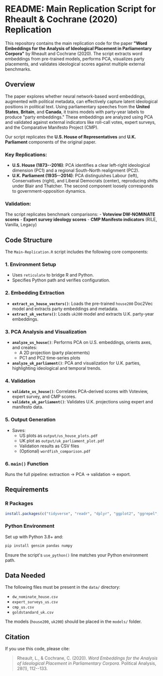 # README: Main Replication Script for Rheault & Cochrane (2020) Replication

This repository contains the main replication code for the paper **"Word Embeddings for the Analysis of Ideological Placement in Parliamentary Corpora"** by Rheault and Cochrane (2020). The script extracts word embeddings from pre-trained models, performs PCA, visualizes party placements, and validates ideological scores against multiple external benchmarks.

## Overview

The paper explores whether neural network-based word embeddings, augmented with political metadata, can effectively capture latent ideological positions in political text. Using parliamentary speeches from the **United States**, **Britain**, and **Canada**, it trains models with party-year labels to produce "party embeddings." These embeddings are analyzed using PCA and validated against external indicators like roll-call votes, expert surveys, and the Comparative Manifesto Project (CMP).

Our script replicates the **U.S. House of Representatives** and **U.K. Parliament** components of the original paper.

### Key Replications:

-   **U.S. House (1873--2016)**: PCA identifies a clear left-right ideological dimension (PC1) and a regional South-North realignment (PC2).
-   **U.K. Parliament (1935--2014)**: PCA distinguishes Labour (left), Conservatives (right), and Liberal Democrats (center), reproducing shifts under Blair and Thatcher. The second component loosely corresponds to government-opposition dynamics.

### Validation:

The script replicates benchmark comparisons: - **Voteview DW-NOMINATE scores** - **Expert survey ideology scores** - **CMP Manifesto indicators** (RILE, Vanilla, Legacy)

## Code Structure

The `Main-Replication.R` script includes the following core components:

### 1. Environment Setup

-   Uses `reticulate` to bridge R and Python.
-   Specifies Python path and verifies configuration.

### 2. Embedding Extraction

-   **`extract_us_house_vectors()`**: Loads the pre-trained `house200` Doc2Vec model and extracts party embeddings and metadata.
-   **`extract_uk_vectors()`**: Loads `uk200` model and extracts U.K. party-year embeddings.

### 3. PCA Analysis and Visualization

-   **`analyze_us_house()`**: Performs PCA on U.S. embeddings, orients axes, and creates:
    -   A 2D projection (party placements)
    -   PC1 and PC2 time-series plots
-   **`analyze_uk_parliament()`**: PCA and visualization for U.K. parties, highlighting ideological and temporal trends.

### 4. Validation

-   **`validate_us_house()`**: Correlates PCA-derived scores with Voteview, expert survey, and CMP scores.
-   **`validate_uk_parliament()`**: Validates U.K. projections using expert and manifesto data.

### 5. Output Generation

-   Saves:
    -   US plots as `output/us_house_plots.pdf`
    -   UK plot as `output/uk_parliament_plot.pdf`
    -   Validation results as CSV files
    -   (Optional) `wordfish_comparison.pdf`

### 6. `main()` Function

Runs the full pipeline: extraction → PCA → validation → export.

## Requirements

### R Packages

``` r
install.packages(c("tidyverse", "readr", "dplyr", "ggplot2", "ggrepel", "stringr", "reticulate", "gridExtra"))
```

### Python Environment

Set up with Python 3.8+ and:

``` bash
pip install gensim pandas numpy
```

Ensure the script's `use_python()` line matches your Python environment path.

## Data Needed

The following files must be present in the `data/` directory:

-   `dw_nominate_house.csv`
-   `expert_surveys_us.csv`
-   `cmp_us.csv`
-   `goldstandard_uk.csv`

The models (`house200`, `uk200`) should be placed in the `models/` folder.

## Citation

If you use this code, please cite:

> Rheault, L., & Cochrane, C. (2020). *Word Embeddings for the Analysis of Ideological Placement in Parliamentary Corpora*. Political Analysis, 28(1), 112--133.

